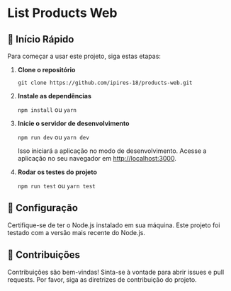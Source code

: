 # List Products Web

## 🚀 Início Rápido

Para começar a usar este projeto, siga estas etapas:

1. **Clone o repositório**

   `git clone https://github.com/ipires-18/products-web.git`

2. **Instale as dependências**

   `npm install` ou `yarn`

3. **Inicie o servidor de desenvolvimento**

   `npm run dev` ou `yarn dev`

   Isso iniciará a aplicação no modo de desenvolvimento. Acesse a aplicação no seu navegador em [http://localhost:3000](http://localhost:3000).

4. **Rodar os testes do projeto**

   `npm run test` ou `yarn test`

## 🔧 Configuração

Certifique-se de ter o Node.js instalado em sua máquina. Este projeto foi testado com a versão mais recente do Node.js.

## 📝 Contribuições

Contribuições são bem-vindas! Sinta-se à vontade para abrir issues e pull requests. Por favor, siga as diretrizes de contribuição do projeto.
